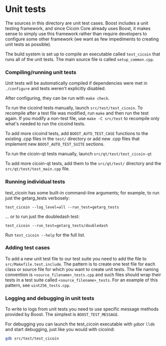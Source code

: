 # Unit tests

The sources in this directory are unit test cases. Boost includes a
unit testing framework, and since Cicoin Core already uses Boost, it makes
sense to simply use this framework rather than require developers to
configure some other framework (we want as few impediments to creating
unit tests as possible).

The build system is set up to compile an executable called `test_cicoin`
that runs all of the unit tests. The main source file is called
`setup_common.cpp`.

### Compiling/running unit tests

Unit tests will be automatically compiled if dependencies were met in `./configure`
and tests weren't explicitly disabled.

After configuring, they can be run with `make check`.

To run the cicoind tests manually, launch `src/test/test_cicoin`. To recompile
after a test file was modified, run `make` and then run the test again. If you
modify a non-test file, use `make -C src/test` to recompile only what's needed
to run the cicoind tests.

To add more cicoind tests, add `BOOST_AUTO_TEST_CASE` functions to the existing
.cpp files in the `test/` directory or add new .cpp files that
implement new `BOOST_AUTO_TEST_SUITE` sections.

To run the cicoin-qt tests manually, launch `src/qt/test/test_cicoin-qt`

To add more cicoin-qt tests, add them to the `src/qt/test/` directory and
the `src/qt/test/test_main.cpp` file.

### Running individual tests

test_cicoin has some built-in command-line arguments; for
example, to run just the getarg_tests verbosely:

    test_cicoin --log_level=all --run_test=getarg_tests

... or to run just the doubledash test:

    test_cicoin --run_test=getarg_tests/doubledash

Run `test_cicoin --help` for the full list.

### Adding test cases

To add a new unit test file to our test suite you need
to add the file to `src/Makefile.test.include`. The pattern is to create
one test file for each class or source file for which you want to create
unit tests. The file naming convention is `<source_filename>_tests.cpp`
and such files should wrap their tests in a test suite
called `<source_filename>_tests`. For an example of this pattern,
see `uint256_tests.cpp`.

### Logging and debugging in unit tests

To write to logs from unit tests you need to use specific message methods
provided by Boost. The simplest is `BOOST_TEST_MESSAGE`.

For debugging you can launch the test_cicoin executable with `gdb`or `lldb` and
start debugging, just like you would with cicoind:

```bash
gdb src/test/test_cicoin
```
